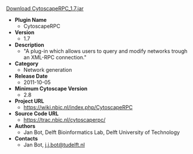 <a href="CytoscapeRPC_1.7.jar">Download CytoscapeRPC_1.7.jar</a>

* __Plugin Name__
  * CytoscapeRPC
* __Version__
  * 1.7
* __Description__
  * "A plug-in which allows users to query and modify networks trough an XML-RPC connection."
* __Category__
  * Network generation
* __Release Date__
  * 2011-10-05
* __Minimum Cytoscape Version__
  * 2.8
* __Project URL__
  * https://wiki.nbic.nl/index.php/CytoscapeRPC
* __Source Code URL__
  * https://trac.nbic.nl/cytoscaperpc/
* __Authors__
  * Jan Bot, Delft Bioinformatics Lab, Delft University of Technology
* __Contacts__
  * Jan Bot, j.j.bot@tudelft.nl
